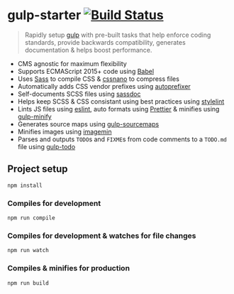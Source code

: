 # gulp-starter [![Build Status](https://travis-ci.com/bmarshall511/gulp-starter.svg?branch=master)](https://travis-ci.com/bmarshall511/gulp-starter)

> Rapidly setup [gulp](https://gulpjs.com/) with pre-built tasks that help enforce coding standards, provide backwards compatibility, generates documentation & helps boost performance.

* CMS agnostic for maximum flexibility
* Supports ECMAScript 2015+ code using [Babel](https://babeljs.io/)
* Uses [Sass](https://sass-lang.com/) to compile CSS &amp; [cssnano](https://cssnano.co/) to compress files
* Automatically adds CSS vendor prefixes using [autoprefixer](https://www.npmjs.com/package/autoprefixer)
* Self-documents SCSS files using [sassdoc](http://sassdoc.com/)
* Helps keep SCSS & CSS consistant using best practices using [stylelint](https://stylelint.io/)
* Lints JS files using [eslint](https://eslint.org/), auto formats using [Prettier](https://prettier.io/) &amp; minifies using [gulp-minify](https://www.npmjs.com/package/gulp-minify)
* Generates source maps using [gulp-sourcemaps](https://www.npmjs.com/package/gulp-sourcemaps)
* Minifies images using [imagemin](https://github.com/imagemin/imagemin)
* Parses and outputs `TODO`s and `FIXME`s from code comments to a `TODO.md` file using [gulp-todo](https://www.npmjs.com/package/gulp-todo)

## Project setup
```
npm install
```

### Compiles for development
```
npm run compile
```

### Compiles for development &amp; watches for file changes
```
npm run watch
```

### Compiles &amp; minifies for production
```
npm run build
```
